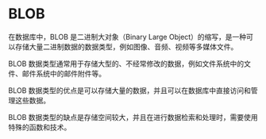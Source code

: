 # BLOB

在数据库中，BLOB 是二进制大对象（Binary Large Object）的缩写，是一种可以存储大量二进制数据的数据类型，例如图像、音频、视频等多媒体文件。

BLOB 数据类型通常用于存储大型的、不经常修改的数据，例如文件系统中的文件、邮件系统中的邮件附件等。

BLOB 数据类型的优点是可以存储大量的数据，并且可以在数据库中直接访问和管理这些数据。

BLOB 数据类型的缺点是存储空间较大，并且在进行数据检索和处理时，需要使用特殊的函数和技术。
